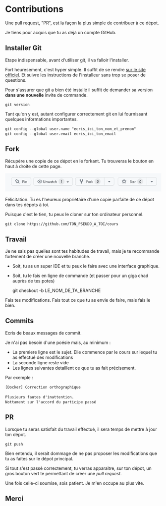 Contributions
=============

Une pull request, "PR", est la façon la plus simple de contribuer à ce dépot.

Je tiens pour acquis que tu as déjà un compte GitHub.

Installer Git
-----------------------------------------------
Etape indispensable, avant d'utiliser git, il va falloir l'installer.

Fort heuresement, c'est hyper simple. Il suffit de se rendre [sur le site officiel](https://git-scm.com/download/win).
Et suivre les instructions de l'installeur sans trop se poser de questions.

Pour s'assurer que git a bien été installé il suffit de demander sa version **dans une nouvelle** invite de commande.

    git version

Tant qu'on y est, autant configurer correctement git en lui fournissant quelques informations importantes.

    git config --global user.name "ecris_ici_ton_nom_et_prenom"
    git config --global user.email ecris_ici_ton_email

Fork
------------------------------
Récupère une copie de ce dépot en le forkant. Tu trouveras le bouton en haut à droite de cette page.

<div style="text-align: center;">

![fork](contributing/fork.png)

</div>

Félicitation. Tu es l'heureux propriétaire d'une copie parfaite de ce dépot dans tes dépots à toi.

Puisque c'est le tien, tu peux le cloner sur ton ordinateur personnel.

    git clone https://github.com/TON_PSEUDO_A_TOI/cours

Travail
---------------------------------
Je ne sais pas quelles sont tes habitudes de travail, mais je te recommande fortement de créer une nouvelle branche.

- Soit, tu as un super IDE et tu peux le faire avec une interface graphique.
- Soit, tu le fais en ligne de commande (et passer pour un giga chad auprès de tes potes)


    git checkout -b LE_NOM_DE_TA_BRANCHE

Fais tes modifications. Fais tout ce que tu as envie de faire, mais fais le bien.

Commits
---------------------------------
Ecris de beaux messages de commit. 

Je n'ai pas besoin d'une poésie mais, au minimum :
- La premiere ligne est le sujet. Elle commence par le cours sur lequel tu as effectué des modifications
- La seconde ligne reste vide
- Les lignes suivantes detaillent ce que tu as fait précisement.

Par exemple :
    
    [Docker] Correction orthographique
    
    Plusieurs fautes d'inattention.
    Nottament sur l'accord du participe passé

PR
---------------------------------
Lorsque tu seras satisfait du travail effectué, il sera temps de mettre à jour ton dépot.

    git push

Bien entendu, il serait dommage de ne pas proposer les modifications que tu as faites sur le dépot principal.

Si tout s'est passé correctement, tu verras apparaitre, sur ton dépot, un gros bouton vert te permettant de créer une _pull request_.

Une fois celle-ci soumise, sois patient. Je m'en occupe au plus vite.

Merci
---------------------------------